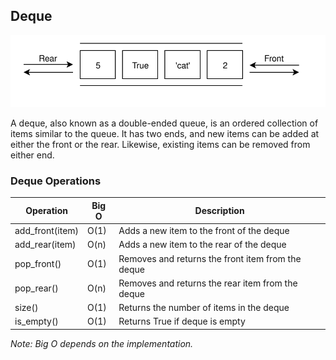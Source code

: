 ## Deque

<img src="./deque.svg"><br/>

A deque, also known as a double-ended queue, is an ordered collection of items similar to the queue. It has two ends, and new items can be added at either the front or the rear. Likewise, existing items can be removed from either end.

### Deque Operations

| Operation       | Big O | Description                                       |
| --------------- | ----- | ------------------------------------------------- |
| add_front(item) | O(1)  | Adds a new item to the front of the deque         |
| add_rear(item)  | O(n)  | Adds a new item to the rear of the deque          |
| pop_front()     | O(1)  | Removes and returns the front item from the deque |
| pop_rear()      | O(n)  | Removes and returns the rear item from the deque  |
| size()          | O(1)  | Returns the number of items in the deque          |
| is_empty()      | O(1)  | Returns True if deque is empty                    |

*Note: Big O depends on the implementation.*
